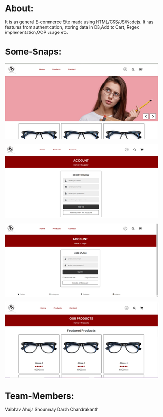 # About:

It is an general E-commerce Site made using HTML/CSS/JS/Nodejs.
It has features from authentication, storing data in DB,Add to Cart, Regex implementation,OOP usage etc.

# Some-Snaps:

![image](web-i-1.png)

![image](web-i-2.png)

![image](web-i-3.png)

![image](web-i-4.png)

# Team-Members:

Vaibhav Ahuja
Shounmay Darsh
Chandrakanth
